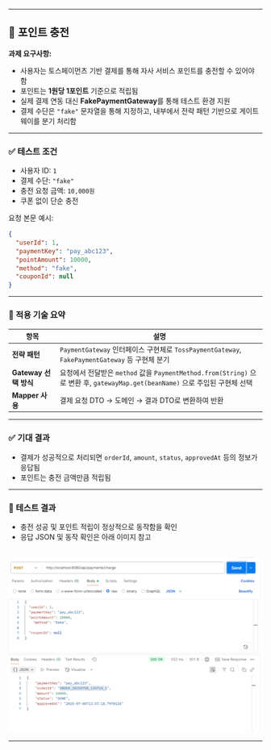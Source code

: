
---

## 🔋 포인트 충전

**과제 요구사항:**

* 사용자는 토스페이먼츠 기반 결제를 통해 자사 서비스 포인트를 충전할 수 있어야 함
* 포인트는 **1원당 1포인트** 기준으로 적립됨
* 실제 결제 연동 대신 **FakePaymentGateway**를 통해 테스트 환경 지원
* 결제 수단은 `"fake"` 문자열을 통해 지정하고, 내부에서 전략 패턴 기반으로 게이트웨이를 분기 처리함

---

### ✅ 테스트 조건

* 사용자 ID: `1`
* 결제 수단: `"fake"`
* 충전 요청 금액: `10,000원`
* 쿠폰 없이 단순 충전

요청 본문 예시:

```json
{
  "userId": 1,
  "paymentKey": "pay_abc123",
  "pointAmount": 10000,
  "method": "fake",
  "couponId": null
}
```

---

### 🧠 적용 기술 요약

| 항목                | 설명                                                                                                   |
| ----------------- | ---------------------------------------------------------------------------------------------------- |
| **전략 패턴**         | `PaymentGateway` 인터페이스 구현체로 `TossPaymentGateway`, `FakePaymentGateway` 등 구현체 분기                      |
| **Gateway 선택 방식** | 요청에서 전달받은 `method` 값을 `PaymentMethod.from(String)` 으로 변환 후, `gatewayMap.get(beanName)` 으로 주입된 구현체 선택 |
| **Mapper 사용**     | 결제 요청 DTO → 도메인 → 결과 DTO로 변환하여 반환                                                                    |

---

### ✅ 기대 결과

* 결제가 성공적으로 처리되면 `orderId`, `amount`, `status`, `approvedAt` 등의 정보가 응답됨
* 포인트는 충전 금액만큼 적립됨

---

### 🧪 테스트 결과

* 충전 성공 및 포인트 적립이 정상적으로 동작함을 확인
* 응답 JSON 및 동작 확인은 아래 이미지 참고

<br>

<img src="../images/payment-charge-example.png" width="700"/>

---
